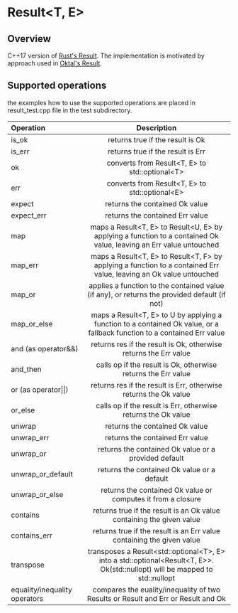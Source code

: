 # Result&lt;T, E&gt;

## Overview ##
C++17 version of [Rust's Result](https://doc.rust-lang.org/std/result/enum.Result.html).
The implementation is motivated by approach used in [Oktal's Result](https://github.com/oktal/result).


## Supported operations ##
the examples how to use the supported operations are placed in result_test.cpp file in the test subdirectory.

| Operation          | Description                                     |
| :---               | :---:                                           |
|is_ok               |returns true if the result is Ok                 |
|is_err              |returns true if the result is Err                |
|ok                  |converts from Result&lt;T, E&gt; to std&colon;&colon;optional&lt;T&gt; |
|err                 |converts from Result&lt;T, E&gt; to std&colon;&colon;optional&lt;E&gt; |
|expect              |returns the contained Ok value                   |
|expect_err          |returns the contained Err value                  |
|map                 |maps a Result&lt;T, E&gt; to Result&lt;U, E&gt; by applying a function to a contained Ok value, leaving an Err value untouched |
|map_err             |maps a Result&lt;T, E&gt; to Result&lt;T, F&gt; by applying a function to a contained Err value, leaving an Ok value untouched |
|map_or              |applies a function to the contained value (if any), or returns the provided default (if not) |
|map_or_else         |maps a Result&lt;T, E&gt; to U by applying a function to a contained Ok value, or a fallback function to a contained Err value |
|and (as operator&amp;&amp;) |returns res if the result is Ok, otherwise returns the Err value |
|and_then            |calls op if the result is Ok, otherwise returns the Err value |
|or (as operator&verbar;&verbar;) | returns res if the result is Err, otherwise returns the Ok value |
|or_else             |calls op if the result is Err, otherwise returns the Ok value |
|unwrap              |returns the contained Ok value |
|unwrap_err          |returns the contained Err value |
|unwrap_or           |returns the contained Ok value or a provided default |
|unwrap_or_default   |returns the contained Ok value or a default |
|unwrap_or_else      |returns the contained Ok value or computes it from a closure |
|contains            |returns true if the result is an Ok value containing the given value |
|contains_err        |returns true if the result is an Err value containing the given value |
|transpose           |transposes a Result&lt;std&colon;&colon;optional&lt;T&gt;, E&gt; into a std&colon;&colon;optional&lt;Result&lt;T, E&gt;&gt;. Ok(std&colon;&colon;nullopt) will be mapped to std&colon;&colon;nullopt |
|equality/inequality operators | compares the euality/inequality of two Results or Result and Err or Result and Ok |





